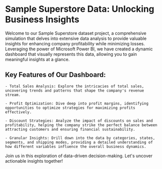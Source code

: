 # Sample Superstore Data: Unlocking Business Insights

Welcome to our Sample Superstore dataset project, a comprehensive simulation that delves into extensive data analysis to provide valuable insights for enhancing company profitability while minimizing losses. Leveraging the power of Microsoft Power BI, we have created a dynamic dashboard that visually represents this data, allowing you to gain meaningful insights at a glance.
## Key Features of Our Dashboard:

    - Total Sales Analysis: Explore the intricacies of total sales, uncovering trends and patterns that shape the company's revenue stream.

    - Profit Optimization: Dive deep into profit margins, identifying opportunities to optimize strategies for maximizing profits effectively.

    - Discount Strategies: Analyze the impact of discounts on sales and profitability, helping the company strike the perfect balance between attracting customers and ensuring financial sustainability.

    - Granular Insights: Drill down into the data by categories, states, segments, and shipping modes, providing a detailed understanding of how different variables influence the overall business dynamics.

Join us in this exploration of data-driven decision-making. Let's uncover actionable insights together!
